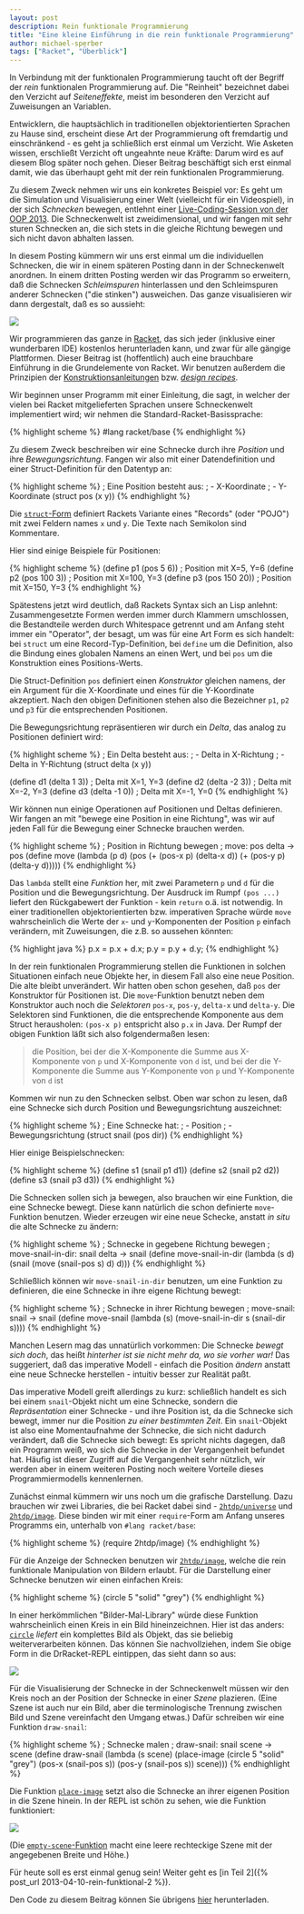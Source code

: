 ```yaml
---
layout: post
description: Rein funktionale Programmierung
title: "Eine kleine Einführung in die rein funktionale Programmierung"
author: michael-sperber
tags: ["Racket", "Überblick"]
---
```


In Verbindung mit der funktionalen Programmierung taucht oft der
Begriff der *rein* funktionalen Programmierung auf.  Die "Reinheit"
bezeichnet dabei den Verzicht auf *Seiteneffekte*, meist im besonderen den
Verzicht auf Zuweisungen an Variablen.

Entwicklern, die hauptsächlich in traditionellen objektorientierten
Sprachen zu Hause sind, erscheint diese Art der Programmierung oft
fremdartig und einschränkend - es geht ja schließlich erst einmal um
Verzicht.  Wie Asketen wissen, erschließt Verzicht oft ungeahnte neue
Kräfte: Darum wird es auf diesem Blog später noch gehen.  Dieser
Beitrag beschäftigt sich erst einmal damit, wie das überhaupt geht
mit der rein funktionalen Programmierung.

<!-- more start -->

Zu diesem Zweck nehmen wir uns ein konkretes Beispiel vor: Es geht um
die Simulation und Visualisierung einer Welt (vielleicht für ein
Videospiel), in der sich *Schnecken* bewegen, entlehnt einer
[Live-Coding-Session von der OOP 2013](http://www.sigs-datacom.de/oop2013/konferenz/sessiondetails.html?tx_mwconferences_pi1[showUid]=1101&tx_mwconferences_pi1[anchor]=#Ndo3&tx_mwconferences_pi1[s]=0).
Die Schneckenwelt ist zweidimensional, und wir fangen mit sehr sturen
Schnecken an, die sich stets in die gleiche Richtung bewegen und sich
nicht davon abhalten lassen.

In diesem Posting kümmern wir uns erst einmal um die individuellen
Schnecken, die wir in einem späteren Posting dann in der Schneckenwelt
anordnen.  In einem dritten Posting werden wir das Programm so
erweitern, daß die Schnecken *Schleimspuren* hinterlassen und den
Schleimspuren anderer Schnecken ("die stinken") ausweichen.  Das ganze
visualisieren wir dann dergestalt, daß es so aussieht:

<div id="center">
<img src="/files/rein-funktional/snailworld.gif" />
</div>

Wir programmieren das
ganze in [Racket](http://www.racket-lang.org/), das sich jeder
(inklusive einer wunderbaren IDE) kostenlos herunterladen kann, und
zwar für alle gängige Plattformen.  Dieser Beitrag ist (hoffentlich)
auch eine brauchbare Einführung in die Grundelemente von Racket.  Wir
benutzen außerdem die Prinzipien der
[Konstruktionsanleitungen](http://www.deinprogramm.de/dmda/)
bzw. [*design recipes*](http://www.htdp.org/).

Wir beginnen unser Programm mit einer Einleitung, die sagt, in welcher
der vielen bei Racket mitgelieferten Sprachen unsere Schneckenwelt
implementiert wird; wir nehmen die Standard-Racket-Basissprache:

{% highlight scheme %}
#lang racket/base
{% endhighlight %}

Zu diesem Zweck beschreiben wir eine
Schnecke durch ihre *Position* und ihre *Bewegungsrichtung*.  Fangen
wir also mit einer Datendefinition und einer Struct-Definition für
den Datentyp an:

{% highlight scheme %}
; Eine Position besteht aus:
; - X-Koordinate
; - Y-Koordinate
(struct pos (x y))
{% endhighlight %}

Die
[`struct`-Form](http://docs.racket-lang.org/reference/define-struct.html?q=struct&q=place-image&q=circle#%28form._%28%28lib._racket%2Fprivate%2Fbase..rkt%29._struct%29%29)
definiert Rackets Variante eines "Records" (oder
"POJO") mit zwei Feldern names `x` und `y`.  Die Texte nach Semikolon
sind Kommentare.

Hier sind einige Beispiele für Positionen:

{% highlight scheme %}
(define p1 (pos 5 6))    ; Position mit X=5, Y=6
(define p2 (pos 100 3))  ; Position mit X=100, Y=3
(define p3 (pos 150 20)) ; Position mit X=150, Y=3
{% endhighlight %}

Spätestens jetzt wird deutlich, daß Rackets Syntax sich an Lisp
anlehnt: Zusammengesetzte Formen werden immer durch Klammern
umschlossen, die Bestandteile werden durch Whitespace getrennt und am
Anfang steht immer ein "Operator", der besagt, um was für eine Art
Form es sich handelt: bei `struct` um eine Record-Typ-Definition, bei
`define` um die Definition, also die Bindung eines globalen Namens an
einen Wert, und bei `pos` um die Konstruktion eines Positions-Werts.

Die Struct-Definition `pos` definiert einen *Konstruktor* gleichen
namens, der ein Argument für die X-Koordinate und eines für die
Y-Koordinate akzeptiert.  Nach den obigen Definitionen stehen also die
Bezeichner `p1`, `p2` und `p3` für die entsprechenden Positionen.

Die Bewegungsrichtung repräsentieren wir durch ein *Delta*, das
analog zu Positionen definiert wird:

{% highlight scheme %}
; Ein Delta besteht aus:
; - Delta in X-Richtung
; - Delta in Y-Richtung
(struct delta (x y))

(define d1 (delta 1 3))  ; Delta mit X=1, Y=3
(define d2 (delta -2 3)) ; Delta mit X=-2, Y=3
(define d3 (delta -1 0)) ; Delta mit X=-1, Y=0
{% endhighlight %}

Wir können nun einige Operationen auf Positionen und Deltas
definieren.  Wir fangen an mit "bewege eine Position in eine
Richtung", was wir auf jeden Fall für die Bewegung einer Schnecke
brauchen werden.

{% highlight scheme %}
; Position in Richtung bewegen
; move: pos delta -> pos
(define move
  (lambda (p d)
    (pos (+ (pos-x p) (delta-x d))
         (+ (pos-y p) (delta-y d)))))
{% endhighlight %}

Das `lambda` stellt eine *Funktion* her, mit zwei Parametern `p` und
`d` für die Position und die Bewegungsrichtung.  Der Ausdruck im Rumpf
`(pos ...)` liefert den Rückgabewert der Funktion - kein `return`
o.ä. ist notwendig.  In einer traditionellen objektorientierten
bzw. imperativen Sprache würde `move` wahrscheinlich die Werte der
`x`- und `y`-Komponenten der Position `p` einfach verändern, mit
Zuweisungen, die z.B. so aussehen könnten:

{% highlight java %}
p.x = p.x + d.x;
p.y = p.y + d.y;
{% endhighlight %}

In der rein funktionalen Programmierung stellen die Funktionen in
solchen Situationen einfach neue Objekte her, in diesem Fall also eine
neue Position.  Die alte bleibt unverändert.  Wir hatten oben schon
gesehen, daß `pos` der Konstruktor für Positionen ist.  Die
`move`-Funktion benutzt neben dem Konstruktor auch noch die
*Selektoren* `pos-x`, `pos-y`, `delta-x` und `delta-y`.  Die
Selektoren sind Funktionen, die die entsprechende Komponente aus dem
Struct herausholen: `(pos-x p)` entspricht also `p.x` in Java.  Der
Rumpf der obigen Funktion läßt sich also folgendermaßen lesen:

> die Position, bei der die X-Komponente die Summe aus X-Komponente
> von `p` und X-Komponente von `d` ist, und bei der die Y-Komponente
> die Summe aus Y-Komponente von `p` und Y-Komponente von `d` ist

Kommen wir nun zu den Schnecken selbst.  Oben war schon zu lesen, daß
eine Schnecke sich durch Position und Bewegungsrichtung auszeichnet:

{% highlight scheme %}
; Eine Schnecke hat:
; - Position
; - Bewegungsrichtung
(struct snail (pos dir))
{% endhighlight %}

Hier einige Beispielschnecken:

{% highlight scheme %}
(define s1 (snail p1 d1))
(define s2 (snail p2 d2))
(define s3 (snail p3 d3))
{% endhighlight %}

Die Schnecken sollen sich ja bewegen, also brauchen wir eine Funktion,
die eine Schnecke bewegt.  Diese kann natürlich die schon definierte
`move`-Funktion benutzen.  Wieder erzeugen wir eine neue Schecke,
anstatt <i>in situ</i> die alte Schnecke zu ändern:

{% highlight scheme %}
; Schnecke in gegebene Richtung bewegen
; move-snail-in-dir: snail delta -> snail
(define move-snail-in-dir
  (lambda (s d)
    (snail (move (snail-pos s) d)
           d)))
{% endhighlight %}

Schließlich können wir `move-snail-in-dir` benutzen, um eine Funktion
zu definieren, die eine Schnecke in ihre eigene Richtung bewegt:

{% highlight scheme %}
; Schnecke in ihrer Richtung bewegen
; move-snail: snail -> snail
(define move-snail
  (lambda (s)
    (move-snail-in-dir s (snail-dir s))))
{% endhighlight %}

Manchen Lesern mag das unnatürlich vorkommen: Die Schnecke *bewegt
sich doch*, das heißt *hinterher ist sie nicht mehr da, wo sie vorher
war!*  Das suggeriert, daß das imperative Modell - einfach die
Position *ändern* anstatt eine neue Schnecke herstellen - intuitiv
besser zur Realität paßt.

Das imperative Modell greift allerdings zu kurz: schließlich handelt
es sich bei einem `snail`-Objekt nicht um eine Schnecke, sondern die
*Repräsentation* einer Schnecke - und ihre Position ist, da die
Schnecke sich bewegt, immer nur die Position *zu einer bestimmten
Zeit*.  Ein `snail`-Objekt ist also eine Momentaufnahme der Schnecke,
die sich nicht dadurch verändert, daß die Schnecke sich bewegt: Es
spricht nichts dagegen, daß ein Programm weiß, wo sich die Schnecke in
der Vergangenheit befundet hat.  Häufig ist dieser Zugriff auf die
Vergangenheit sehr nützlich, wir werden aber in einem weiteren Posting
noch weitere Vorteile dieses Programmiermodells kennenlernen.

Zunächst einmal kümmern wir uns noch um die grafische Darstellung.
Dazu brauchen wir zwei Libraries, die bei Racket dabei sind -
[`2htdp/universe`](http://docs.racket-lang.org/teachpack/2htdpuniverse.html)
und
[`2htdp/image`](http://docs.racket-lang.org/teachpack/2htdpimage.html).
Diese binden wir mit einer `require`-Form am Anfang unseres Programms
ein, unterhalb von `#lang racket/base`:

{% highlight scheme %}
(require 2htdp/image)
{% endhighlight %}

Für die Anzeige der Schnecken benutzen wir
[`2htdp/image`](http://docs.racket-lang.org/teachpack/2htdpimage.html),
welche die rein funktionale Manipulation von Bildern erlaubt.  Für die
Darstellung einer Schnecke benutzen wir einen einfachen Kreis:

{% highlight scheme %}
(circle 5 "solid" "grey")
{% endhighlight %}

In einer herkömmlichen "Bilder-Mal-Library" würde diese Funktion
wahrscheinlich einen Kreis in ein Bild hineinzeichnen.  Hier ist das
anders:
[`circle`](http://docs.racket-lang.org/teachpack/2htdpimage.html?q=circle#%28def._%28%28lib._2htdp%2Fimage..rkt%29._circle%29%29)
*liefert* ein komplettes Bild als Objekt, das sie
beliebig weiterverarbeiten können.  Das können Sie nachvollziehen,
indem Sie obige Form in die DrRacket-REPL eintippen, das sieht dann so
aus:

<img src="/files/rein-funktional/circle.png">
</img>

Für die Visualisierung der Schnecke in der Schneckenwelt müssen wir
den Kreis noch an der Position der Schnecke in einer *Szene*
plazieren.  (Eine Szene ist auch nur ein Bild, aber die
terminologische Trennung zwischen Bild und Szene vereinfacht den
Umgang etwas.)  Dafür schreiben wir eine Funktion `draw-snail`:

{% highlight scheme %}
; Schnecke malen
; draw-snail: snail scene -> scene
(define draw-snail
  (lambda (s scene)
    (place-image (circle 5 "solid" "grey")
                 (pos-x (snail-pos s))
                 (pos-y (snail-pos s))
                 scene)))
{% endhighlight %}

Die Funktion
[`place-image`](http://docs.racket-lang.org/teachpack/2htdpimage.html?q=place-image&q=circle#%28def._%28%28lib._2htdp%2Fimage..rkt%29._place-image%29%29)
setzt also die Schnecke an ihrer eigenen
Position in die Szene hinein.  In der REPL ist schön zu sehen, wie die
Funktion funktioniert:

<img src="/files/rein-funktional/draw-snail.png">
</img>

(Die
[`empty-scene`-Funktion](http://docs.racket-lang.org/teachpack/2htdpimage.html?q=empty-scene#%28def._%28%28lib._2htdp%2Fimage..rkt%29._empty-scene%29%29)
macht eine leere rechteckige Szene mit der angegebenen Breite und Höhe.)

Für heute soll es erst einmal genug sein!  Weiter geht es [in Teil 2]({% post_url 2013-04-10-rein-funktional-2 %}).

Den Code zu diesem Beitrag können Sie übrigens
[hier](/files/rein-funktional/snail.rkt) herunterladen.

<!-- more end -->
